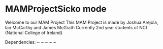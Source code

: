 # MAMProjectSicko mode
 Welcome to our MAM Project
 This MAM Project is made by Joshua Arejola, Ian McCarthy and James McGrath
 Currently 2nd year students of NCI (National College of Ireland)


Dependencies:
~
~
~
~
~